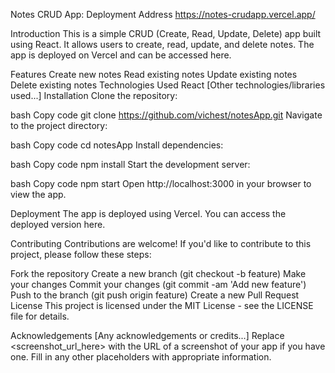 Notes CRUD App:
Deployment Address 
https://notes-crudapp.vercel.app/

Introduction
This is a simple CRUD (Create, Read, Update, Delete) app built using React. It allows users to create, read, update, and delete notes. The app is deployed on Vercel and can be accessed here.

Features
Create new notes
Read existing notes
Update existing notes
Delete existing notes
Technologies Used
React
[Other technologies/libraries used...]
Installation
Clone the repository:

bash
Copy code
git clone https://github.com/vichest/notesApp.git
Navigate to the project directory:

bash
Copy code
cd notesApp
Install dependencies:

bash
Copy code
npm install
Start the development server:

bash
Copy code
npm start
Open http://localhost:3000 in your browser to view the app.

Deployment
The app is deployed using Vercel. You can access the deployed version here.

Contributing
Contributions are welcome! If you'd like to contribute to this project, please follow these steps:

Fork the repository
Create a new branch (git checkout -b feature)
Make your changes
Commit your changes (git commit -am 'Add new feature')
Push to the branch (git push origin feature)
Create a new Pull Request
License
This project is licensed under the MIT License - see the LICENSE file for details.

Acknowledgements
[Any acknowledgements or credits...]
Replace <screenshot_url_here> with the URL of a screenshot of your app if you have one. Fill in any other placeholders with appropriate information.
